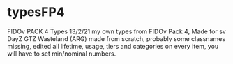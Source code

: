 # typesFP4
FIDOv PACK 4 Types 13/2/21
my own types from FIDOv Pack 4, Made for sv DayZ GTZ Wasteland (ARG)
made from scratch, probably some classnames missing, edited all lifetime, usage, tiers and categories on every item, you will have to set min/nominal numbers. 
